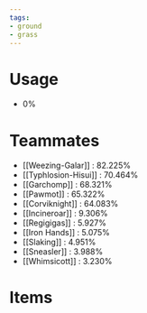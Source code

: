 ```yaml
---
tags:
- ground
- grass
---
```

# Usage
- 0%
# Teammates
- [[Weezing-Galar]] : 82.225%
- [[Typhlosion-Hisui]] : 70.464%
- [[Garchomp]] : 68.321%
- [[Pawmot]] : 65.322%
- [[Corviknight]] : 64.083%
- [[Incineroar]] : 9.306%
- [[Regigigas]] : 5.927%
- [[Iron Hands]] : 5.075%
- [[Slaking]] : 4.951%
- [[Sneasler]] : 3.988%
- [[Whimsicott]] : 3.230%
# Items